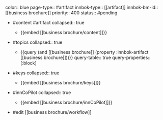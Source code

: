 color:: blue
page-type:: #artifact
innbok-type:: [[artifact]]
innbok-bm-id:: [[business brochure]]
priority:: 400
status:: #pending

- #content #artifact
  collapsed:: true
	- {{embed [[business brochure/content]]}}
- #topics
   collapsed:: true
    - {{query (and [[business brochure]] (property :innbok-artifact [[business brochure]]))}}
      query-table:: true
      query-properties:: [:block]
- #keys
  collapsed:: true
	- {{embed [[business brochure/keys]]}}
- #innCoPilot
   collapsed:: true
	 - {{embed [[business brochure/innCoPilot]]}}

- #edit [[business brochure/workflow]]

